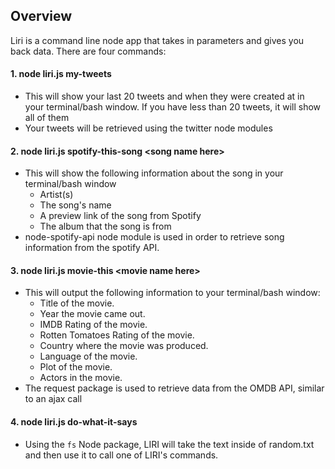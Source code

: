 ## Overview
Liri is a command line node app that takes in parameters and gives you back data. There are four commands:

#### 1. node liri.js my-tweets 
  * This will show your last 20 tweets and when they were created at in your terminal/bash window. If you have less than 20 tweets, it will show all of them
  * Your tweets will be retrieved using the twitter node modules 
#### 2. node liri.js spotify-this-song \<song name here>
   * This will show the following information about the song in your terminal/bash window 
   		- Artist(s)
		- The song's name
		- A preview link of the song from Spotify
		- The album that the song is from
   * node-spotify-api node module is used in order to retrieve song information from the spotify API.

#### 3. node liri.js movie-this \<movie name here>
   * This will output the following information to your terminal/bash window:
		- Title of the movie.
		- Year the movie came out.
 		- IMDB Rating of the movie.
		- Rotten Tomatoes Rating of the movie.
		- Country where the movie was produced.
		- Language of the movie.
		- Plot of the movie.
		- Actors in the movie.
   * The request package is used to retrieve data from the OMDB API, similar to an ajax call

#### 4. node liri.js do-what-it-says
   * Using the `fs` Node package, LIRI will take the text inside of random.txt and then use it to call one of LIRI's commands.

